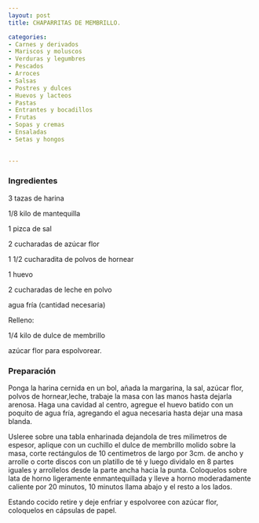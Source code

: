 ```yaml
---
layout: post
title: CHAPARRITAS DE MEMBRILLO.

categories:
- Carnes y derivados
- Mariscos y moluscos
- Verduras y legumbres
- Pescados
- Arroces
- Salsas
- Postres y dulces
- Huevos y lacteos
- Pastas
- Entrantes y bocadillos
- Frutas
- Sopas y cremas
- Ensaladas
- Setas y hongos
 

---
```


<h3>Ingredientes</h3>

3 tazas de harina

1/8 kilo de mantequilla

1 pizca de sal

2 cucharadas de azúcar flor

1 1/2 cucharadita de polvos de hornear

1 huevo

2 cucharadas de leche en polvo

agua fría (cantidad necesaria)

Relleno:

1/4 kilo de dulce de membrillo

azúcar flor para espolvorear.

<h3>Preparación</h3>

Ponga la harina cernida en un bol, añada la margarina, la sal, azúcar flor, polvos de hornear,leche, trabaje la masa con las manos hasta dejarla arenosa. Haga una cavidad al centro, agregue el huevo batido con un poquito de agua fría, agregando el agua necesaria hasta dejar una masa blanda.

Usleree sobre una tabla enharinada dejandola de tres milimetros de espesor, aplique con un cuchillo el dulce de membrillo molido sobre la masa, corte rectángulos de 10 centimetros de largo por 3cm. de ancho y arrolle o corte discos con un platillo de té y luego dividalo en 8 partes iguales y arrollelos desde la parte ancha hacia la punta. Coloquelos sobre lata de horno ligeramente enmantequillada y lleve a horno moderadamente caliente por 20 minutos, 10 minutos llama abajo y el resto a los lados.

Estando cocido retire y deje enfriar y espolvoree con azúcar flor, coloquelos en cápsulas de papel.

